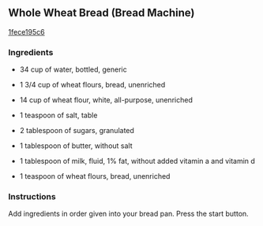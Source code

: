 ## Whole Wheat Bread (Bread Machine)

[1fece195c6](http://www.food.com/recipe/whole-wheat-bread-bread-machine-315538)

### Ingredients

 - 34 cup of water, bottled, generic

 - 1 3/4 cup of wheat flours, bread, unenriched

 - 14 cup of wheat flour, white, all-purpose, unenriched

 - 1 teaspoon of salt, table

 - 2 tablespoon of sugars, granulated

 - 1 tablespoon of butter, without salt

 - 1 tablespoon of milk, fluid, 1% fat, without added vitamin a and vitamin d

 - 1 teaspoon of wheat flours, bread, unenriched

### Instructions

Add ingredients in order given into your bread pan. Press the start button.